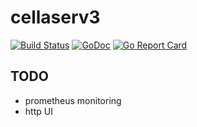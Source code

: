 # cellaserv3

[![Build Status](https://travis-ci.com/evolutek/cellaserv3.svg?branch=master)](https://travis-ci.com/evolutek/cellaserv3)
[![GoDoc](https://godoc.org/github.com/evolutek/cellaserv3?status.svg)](https://godoc.org/github.com/evolutek/cellaserv3)
[![Go Report Card](https://goreportcard.com/badge/github.com/evolutek/cellaserv3)](https://goreportcard.com/report/github.com/evolutek/cellaserv3)

## TODO

* prometheus monitoring
* http UI
